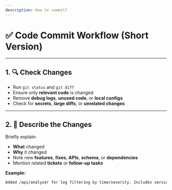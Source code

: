```yaml
---
description: How to commit?
---
```


# ✅ Code Commit Workflow (Short Version)

---

## 1. 🔍 Check Changes

- Run `git status` and `git diff`
- Ensure only **relevant code** is changed
- Remove **debug logs**, **unused code**, or **local configs**
- Check for **secrets**, **large diffs**, or **unrelated changes**

---

## 2. 📝 Describe the Changes

Briefly explain:
- **What** changed
- **Why** it changed
- Note new **features**, **fixes**, **APIs**, **schema**, or **dependencies**
- Mention related **tickets** or **follow-up tasks**

**Example:**
```bash
Added /api/analyzer for log filtering by time/severity. Includes service logic & OpenAPI updates. (JIRA-1234)
